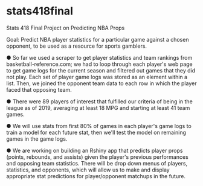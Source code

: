 # stats418final
Stats 418 Final Project on Predicting NBA Props

Goal: Predict NBA player statistics for a particular game against a chosen opponent, to be used as a resource for sports gamblers.

● So far we used a scraper to get player statistics and team rankings from basketball-reference.com; we had to loop through each player's web page to get game logs for the current season and filtered out games that they did not play. Each set of player game logs was stored as an element within a list. Then, we joined the opponent team data to each row in which the player faced that opposing team. 

● There were 89 players of interest that fulfilled our criteria of being in the league as of 2019, averaging at least 18 MPG and starting at least 41 team games.

● We will use stats from first 80% of games in each player's game logs to train a model for each future stat, then we'll test the model on remaining games in the game logs. 

● We are working on building an Rshiny app that predicts player props (points, rebounds, and assists) given the player's previous performances and opposing team statistics. There will be drop down menus of players, statistics, and opponents, which will allow us to make and display appropriate stat predictions for player/opponent matchups in the future. 



